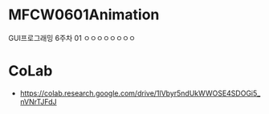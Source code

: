 # MFCW0601Animation
GUI프로그래밍 6주차 01
ㅇㅇㅇㅇㅇㅇㅇㅇ


# CoLab
- https://colab.research.google.com/drive/1lVbyr5ndUkWWOSE4SDOGi5_nVNrTJFdJ
